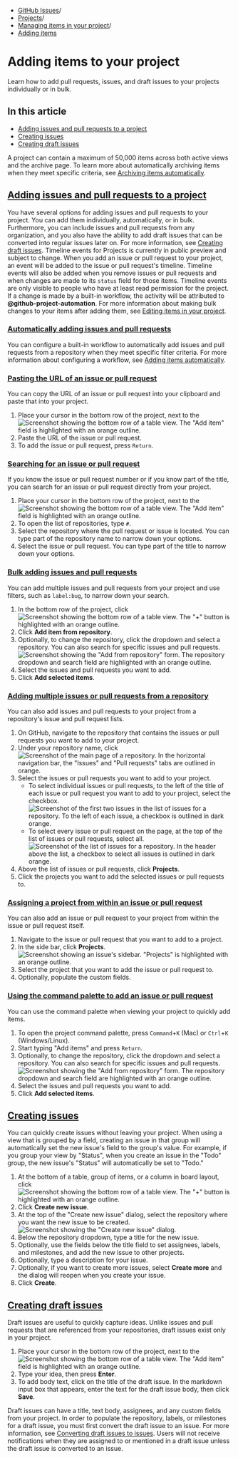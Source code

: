   * [GitHub Issues](https://docs.github.com/en/issues "GitHub Issues")/
  * [Projects](https://docs.github.com/en/issues/planning-and-tracking-with-projects "Projects")/
  * [Managing items in your project](https://docs.github.com/en/issues/planning-and-tracking-with-projects/managing-items-in-your-project "Managing items in your project")/
  * [Adding items](https://docs.github.com/en/issues/planning-and-tracking-with-projects/managing-items-in-your-project/adding-items-to-your-project "Adding items")


# Adding items to your project
Learn how to add pull requests, issues, and draft issues to your projects individually or in bulk.
## In this article
  * [Adding issues and pull requests to a project](https://docs.github.com/en/issues/planning-and-tracking-with-projects/managing-items-in-your-project/adding-items-to-your-project#adding-issues-and-pull-requests-to-a-project)
  * [Creating issues](https://docs.github.com/en/issues/planning-and-tracking-with-projects/managing-items-in-your-project/adding-items-to-your-project#creating-issues)
  * [Creating draft issues](https://docs.github.com/en/issues/planning-and-tracking-with-projects/managing-items-in-your-project/adding-items-to-your-project#creating-draft-issues)


A project can contain a maximum of 50,000 items across both active views and the archive page. To learn more about automatically archiving items when they meet specific criteria, see [Archiving items automatically](https://docs.github.com/en/issues/planning-and-tracking-with-projects/automating-your-project/archiving-items-automatically).
## [Adding issues and pull requests to a project](https://docs.github.com/en/issues/planning-and-tracking-with-projects/managing-items-in-your-project/adding-items-to-your-project#adding-issues-and-pull-requests-to-a-project)
You have several options for adding issues and pull requests to your project. You can add them individually, automatically, or in bulk. Furthermore, you can include issues and pull requests from any organization, and you also have the ability to add draft issues that can be converted into regular issues later on. For more information, see [Creating draft issues](https://docs.github.com/en/issues/planning-and-tracking-with-projects/managing-items-in-your-project/adding-items-to-your-project#creating-draft-issues).
Timeline events for Projects is currently in public preview and subject to change.
When you add an issue or pull request to your project, an event will be added to the issue or pull request's timeline. Timeline events will also be added when you remove issues or pull requests and when changes are made to its `status` field for those items. Timeline events are only visible to people who have at least read permission for the project. If a change is made by a built-in workflow, the activity will be attributed to **@github-project-automation**.
For more information about making bulk changes to your items after adding them, see [Editing items in your project](https://docs.github.com/en/issues/planning-and-tracking-with-projects/managing-items-in-your-project/editing-items-in-your-project).
### [Automatically adding issues and pull requests](https://docs.github.com/en/issues/planning-and-tracking-with-projects/managing-items-in-your-project/adding-items-to-your-project#automatically-adding-issues-and-pull-requests)
You can configure a built-in workflow to automatically add issues and pull requests from a repository when they meet specific filter criteria. For more information about configuring a workflow, see [Adding items automatically](https://docs.github.com/en/issues/planning-and-tracking-with-projects/automating-your-project/adding-items-automatically).
### [Pasting the URL of an issue or pull request](https://docs.github.com/en/issues/planning-and-tracking-with-projects/managing-items-in-your-project/adding-items-to-your-project#pasting-the-url-of-an-issue-or-pull-request)
You can copy the URL of an issue or pull request into your clipboard and paste that into your project.
  1. Place your cursor in the bottom row of the project, next to the 
![Screenshot showing the bottom row of a table view. The "Add item" field is highlighted with an orange outline.](https://docs.github.com/assets/cb-11265/images/help/projects-v2/add-item.png)
  2. Paste the URL of the issue or pull request.
  3. To add the issue or pull request, press `Return`.


### [Searching for an issue or pull request](https://docs.github.com/en/issues/planning-and-tracking-with-projects/managing-items-in-your-project/adding-items-to-your-project#searching-for-an-issue-or-pull-request)
If you know the issue or pull request number or if you know part of the title, you can search for an issue or pull request directly from your project.
  1. Place your cursor in the bottom row of the project, next to the 
![Screenshot showing the bottom row of a table view. The "Add item" field is highlighted with an orange outline.](https://docs.github.com/assets/cb-11265/images/help/projects-v2/add-item.png)
  2. To open the list of repositories, type `#`.
  3. Select the repository where the pull request or issue is located. You can type part of the repository name to narrow down your options.
  4. Select the issue or pull request. You can type part of the title to narrow down your options.


### [Bulk adding issues and pull requests](https://docs.github.com/en/issues/planning-and-tracking-with-projects/managing-items-in-your-project/adding-items-to-your-project#bulk-adding-issues-and-pull-requests)
You can add multiple issues and pull requests from your project and use filters, such as `label:bug`, to narrow down your search.
  1. In the bottom row of the project, click 
![Screenshot showing the bottom row of a table view. The "+" button is highlighted with an orange outline.](https://docs.github.com/assets/cb-10671/images/help/projects-v2/omnibar-add.png)
  2. Click **Add item from repository**.
  3. Optionally, to change the repository, click the dropdown and select a repository. You can also search for specific issues and pull requests.
![Screenshot showing the "Add from repository" form. The repository dropdown and search field are highlighted with an orange outline.](https://docs.github.com/assets/cb-33887/images/help/projects-v2/add-bulk-select-repo.png)
  4. Select the issues and pull requests you want to add.
  5. Click **Add selected items**.


### [Adding multiple issues or pull requests from a repository](https://docs.github.com/en/issues/planning-and-tracking-with-projects/managing-items-in-your-project/adding-items-to-your-project#adding-multiple-issues-or-pull-requests-from-a-repository)
You can also add issues and pull requests to your project from a repository's issue and pull request lists.
  1. On GitHub, navigate to the repository that contains the issues or pull requests you want to add to your project.
  2. Under your repository name, click 
![Screenshot of the main page of a repository. In the horizontal navigation bar, the "Issues" and "Pull requests" tabs are outlined in orange.](https://docs.github.com/assets/cb-51787/images/help/repository/repo-settings-issues-pull-requests-global-nav-update.png)
  3. Select the issues or pull requests you want to add to your project.
     * To select individual issues or pull requests, to the left of the title of each issue or pull request you want to add to your project, select the checkbox.
![Screenshot of the first two issues in the list of issues for a repository. To the left of each issue, a checkbox is outlined in dark orange.](https://docs.github.com/assets/cb-30645/images/help/issues/select-issue-checkbox.png)
     * To select every issue or pull request on the page, at the top of the list of issues or pull requests, select all.
![Screenshot of the list of issues for a repository. In the header above the list, a checkbox to select all issues is outlined in dark orange.](https://docs.github.com/assets/cb-30625/images/help/issues/select-all-checkbox.png)
  4. Above the list of issues or pull requests, click **Projects**.
  5. Click the projects you want to add the selected issues or pull requests to.


### [Assigning a project from within an issue or pull request](https://docs.github.com/en/issues/planning-and-tracking-with-projects/managing-items-in-your-project/adding-items-to-your-project#assigning-a-project-from-within-an-issue-or-pull-request)
You can also add an issue or pull request to your project from within the issue or pull request itself.
  1. Navigate to the issue or pull request that you want to add to a project.
  2. In the side bar, click **Projects**. 
![Screenshot showing an issue's sidebar. "Projects" is highlighted with an orange outline.](https://docs.github.com/assets/cb-16916/images/help/projects-v2/issue-sidebar-projects.png)
  3. Select the project that you want to add the issue or pull request to.
  4. Optionally, populate the custom fields.


### [Using the command palette to add an issue or pull request](https://docs.github.com/en/issues/planning-and-tracking-with-projects/managing-items-in-your-project/adding-items-to-your-project#using-the-command-palette-to-add-an-issue-or-pull-request)
You can use the command palette when viewing your project to quickly add items.
  1. To open the project command palette, press `Command`+`K` (Mac) or `Ctrl`+`K` (Windows/Linux).
  2. Start typing "Add items" and press `Return`.
  3. Optionally, to change the repository, click the dropdown and select a repository. You can also search for specific issues and pull requests.
![Screenshot showing the "Add from repository" form. The repository dropdown and search field are highlighted with an orange outline.](https://docs.github.com/assets/cb-33887/images/help/projects-v2/add-bulk-select-repo.png)
  4. Select the issues and pull requests you want to add.
  5. Click **Add selected items**.


## [Creating issues](https://docs.github.com/en/issues/planning-and-tracking-with-projects/managing-items-in-your-project/adding-items-to-your-project#creating-issues)
You can quickly create issues without leaving your project. When using a view that is grouped by a field, creating an issue in that group will automatically set the new issue's field to the group's value. For example, if you group your view by "Status", when you create an issue in the "Todo" group, the new issue's "Status" will automatically be set to "Todo."
  1. At the bottom of a table, group of items, or a column in board layout, click 
![Screenshot showing the bottom row of a table view. The "+" button is highlighted with an orange outline.](https://docs.github.com/assets/cb-10671/images/help/projects-v2/omnibar-add.png)
  2. Click **Create new issue**.
  3. At the top of the "Create new issue" dialog, select the repository where you want the new issue to be created.
![Screenshot showing the "Create new issue" dialog.](https://docs.github.com/assets/cb-33121/images/help/projects-v2/issue-create-form.png)
  4. Below the repository dropdown, type a title for the new issue.
  5. Optionally, use the fields below the title field to set assignees, labels, and milestones, and add the new issue to other projects.
  6. Optionally, type a description for your issue.
  7. Optionally, if you want to create more issues, select **Create more** and the dialog will reopen when you create your issue.
  8. Click **Create**.


## [Creating draft issues](https://docs.github.com/en/issues/planning-and-tracking-with-projects/managing-items-in-your-project/adding-items-to-your-project#creating-draft-issues)
Draft issues are useful to quickly capture ideas. Unlike issues and pull requests that are referenced from your repositories, draft issues exist only in your project.
  1. Place your cursor in the bottom row of the project, next to the 
![Screenshot showing the bottom row of a table view. The "Add item" field is highlighted with an orange outline.](https://docs.github.com/assets/cb-11265/images/help/projects-v2/add-item.png)
  2. Type your idea, then press **Enter**.
  3. To add body text, click on the title of the draft issue. In the markdown input box that appears, enter the text for the draft issue body, then click **Save**.


Draft issues can have a title, text body, assignees, and any custom fields from your project. In order to populate the repository, labels, or milestones for a draft issue, you must first convert the draft issue to an issue. For more information, see [Converting draft issues to issues](https://docs.github.com/en/issues/planning-and-tracking-with-projects/managing-items-in-your-project/converting-draft-issues-to-issues).
Users will not receive notifications when they are assigned to or mentioned in a draft issue unless the draft issue is converted to an issue.
